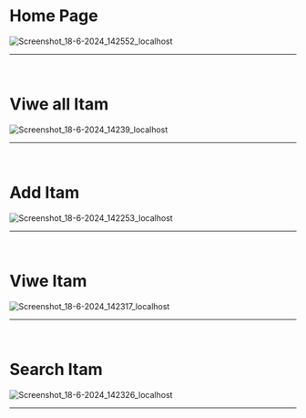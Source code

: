<h1>Home Page</h1>

![Screenshot_18-6-2024_142552_localhost](https://github.com/MuzammilAshgar/itam-Manager/assets/168346863/d80ad4b3-d6c4-4c98-b9ed-ce0e3ca06271)
<hr><br>
<h1>Viwe all Itam</h1>

![Screenshot_18-6-2024_14239_localhost](https://github.com/MuzammilAshgar/itam-Manager/assets/168346863/d109136d-c241-428f-acb3-2b2f6c3b0bf9)
<hr><br>
<h1>Add Itam</h1>

![Screenshot_18-6-2024_142253_localhost](https://github.com/MuzammilAshgar/itam-Manager/assets/168346863/976df9f7-895d-46cc-8b0f-d55a7fe58cc0)
<hr><br>
<h1>Viwe Itam</h1>

![Screenshot_18-6-2024_142317_localhost](https://github.com/MuzammilAshgar/itam-Manager/assets/168346863/2c1cbec3-093d-41e5-8d6f-ce86624f6cbe)
<hr><br>
<h1>Search Itam</h1>

![Screenshot_18-6-2024_142326_localhost](https://github.com/MuzammilAshgar/itam-Manager/assets/168346863/a9667849-bc5d-420a-b756-ed0ebd544c2c)
<hr><br>
